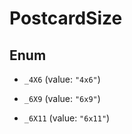 

# PostcardSize

## Enum


* `_4X6` (value: `"4x6"`)

* `_6X9` (value: `"6x9"`)

* `_6X11` (value: `"6x11"`)



